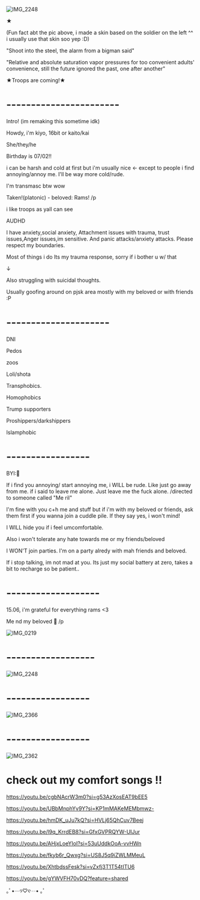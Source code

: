 ![IMG_2248](https://github.com/user-attachments/assets/6949ff89-3041-44b2-a1c7-ea2032bebef3)


★

(Fun fact abt the pic above, i made a skin based on the soldier on the left ^^ i usually use that skin soo yep :D)


"Shoot into the steel, the alarm from a bigman said"

"Relative and absolute saturation vapor pressures for too convenient adults' convenience, still the future ignored the past, one after another"

★Troops are coming!★

# -----------------------

Intro! (im remaking this sometime idk)

Howdy, i'm kiyo, 16bit or kaito/kai

She/they/he

Birthday is 07/02!!

i can be harsh and cold at first but i'm usually nice <- except to people i find annoying/annoy me. I'll be way more cold/rude. 

I'm transmasc btw wow

Taken!(platonic) - beloved: Rams! /p

i like troops as yall can see

AUDHD

I have anxiety,social anxiety, Attachment issues with trauma, trust issues,Anger issues,im sensitive. And panic attacks/anxiety attacks.  Please respect my boundaries.

Most of things i do  Its my trauma response, sorry if i bother u w/ that


↓


Also struggling with suicidal thoughts.

Usually goofing around on pjsk area mostly with my beloved or with friends :P

# ---------------------
DNI


Pedos

zoos

Loli/shota

Transphobics.

Homophobics

Trump supporters

Proshippers/darkshippers

Islamphobic


# -----------------
BYI:🎁

If i find you annoying/ start annoying me, i WILL be rude. Like just go away from me. if i said to leave me alone. Just leave me the fuck alone.
/directed to someone called "Me ril"


I'm fine with you c+h me and stuff but if i'm with my beloved or friends, ask them first if you wanna join a cuddle pile. If they say yes, i won't mind!

I WILL hide you if i feel umcomfortable.

Also i won't tolerate any hate towards me or my friends/beloved

I WON'T join parties. I'm on a party alredy with mah friends and beloved.

If i stop talking, im not mad at you. Its just my social battery at zero, takes a bit to recharge so be patient..

# -------------------

15.06, i'm grateful for everything rams <3

Me nd my beloved 💝 /p


![IMG_0219](https://github.com/user-attachments/assets/9955616e-6b2b-4c26-ab7f-d50e288c5489)


# ------------------

![IMG_2248](https://github.com/user-attachments/assets/8c546d77-4bc6-448a-945d-26877d44f818)



 # -----------------
 
![IMG_2366](https://github.com/user-attachments/assets/1247a444-3de2-472b-a0df-9d713ce9e444)





# -----------------



![IMG_2362](https://github.com/user-attachments/assets/752238a7-e7a4-4d70-896a-9576cda2e122)




# check out my comfort songs !!


https://youtu.be/cgbNAcrW3m0?si=g53AzXosEAT9bEE5


https://youtu.be/UBbMnphYv9Y?si=KP1mMAKeMEMbmwz-


https://youtu.be/hmDK_uJu7kQ?si=HVLj65QhCuv7Beej


https://youtu.be/l9q_KrrdEB8?si=GfxGVPRQYW-UIJur


https://youtu.be/AHjxLoeYIoI?si=53uUddkOoA-vvHWn


https://youtu.be/fkyb6r_Qwxg?si=US8J5q9iZWLMMeuL


https://youtu.be/XhtbdssFesk?si=vZxfj3T1T54tITU6

https://youtu.be/gYWVFH70vDQ?feature=shared

｡ﾟ•┈୨♡୧┈• ｡ﾟ
